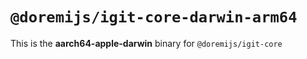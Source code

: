 # `@doremijs/igit-core-darwin-arm64`

This is the **aarch64-apple-darwin** binary for `@doremijs/igit-core`
